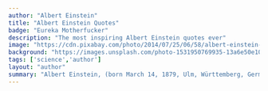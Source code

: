 ```yaml
---
author: "Albert Einstein"
title: "Albert Einstein Quotes"
badge: "Eureka Motherfucker"
description: "The most inspiring Albert Einstein quotes ever"
image: "https://cdn.pixabay.com/photo/2014/07/25/06/58/albert-einstein-401484__340.jpg"
background: "https://images.unsplash.com/photo-1531950769935-13a6e50e10e1?ixlib=rb-1.2.1&ixid=eyJhcHBfaWQiOjEyMDd9&auto=format&fit=crop&w=1800&q=1200"
tags: ['science','author']
layout: "author"
summary: "Albert Einstein, (born March 14, 1879, Ulm, Württemberg, Germany—died April 18, 1955, Princeton, New Jersey, U.S.), German-born physicist who developed the special and general theories of relativity and won the Nobel Prize for Physics in 1921 for his explanation of the photoelectric effect."
---
```

